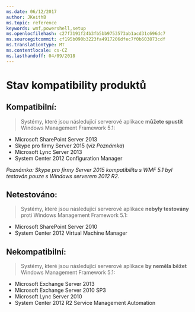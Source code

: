 ```yaml
---
ms.date: 06/12/2017
author: JKeithB
ms.topic: reference
keywords: wmf,powershell,setup
ms.openlocfilehash: c27f3191f24b3fb5bb9753573ab1acd31c696dc7
ms.sourcegitcommit: cf195b090b3223fa4917206dfec7f0b603873cdf
ms.translationtype: MT
ms.contentlocale: cs-CZ
ms.lasthandoff: 04/09/2018
---
```

# <a name="product-compatibility-status"></a>Stav kompatibility produktů

## <a name="compatible"></a>Kompatibilní:
> Systémy, které jsou následující serverové aplikace **můžete spustit** Windows Management Framework 5.1:

- Microsoft SharePoint Server 2013
- Skype pro firmy Server 2015 (_viz Poznámka_)
- Microsoft Lync Server 2013
- System Center 2012 Configuration Manager

_Poznámka: Skype pro firmy Server 2015 kompatibilitu s WMF 5.1 byl testován pouze s Windows serverem 2012 R2._

## <a name="not-tested"></a>Netestováno:
> Systémy, které jsou následující serverové aplikace **nebyly testovány** proti Windows Management Framework 5.1:

- Microsoft SharePoint Server 2010
- System Center 2012 Virtual Machine Manager

## <a name="incompatible"></a>Nekompatibilní:
> Systémy, které jsou následující serverové aplikace **by neměla běžet** Windows Management Framework 5.1:

- Microsoft Exchange Server 2013
- Microsoft Exchange Server 2010 SP3
- Microsoft Lync Server 2010
- System Center 2012 R2 Service Management Automation
